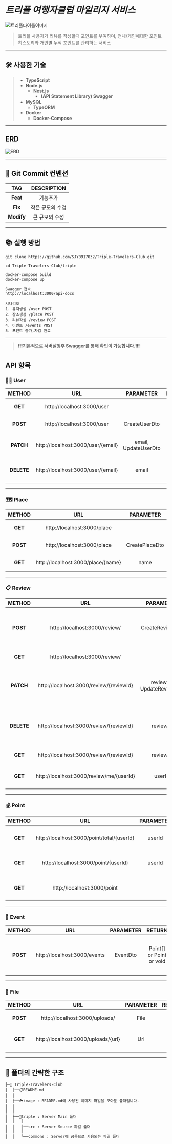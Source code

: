 # _트리플 여행자클럽 마일리지 서비스_

![트리플타이틀이미지](./image/triple_title.jpeg)

> 트리플 사용자가 리뷰를 작성할때
> 포인트를 부여하며, 전체/개인에대한 포인트 히스토리와
> 개인별 누적 포인트를 관리하는 서비스

<hr>

## 🛠 사용한 기술

> - **TypeScript**
> - **Node.js**
>   - **Nest.js**
>     - **(API Statement Library) Swagger**
> - **MySQL**
>   - **TypeORM**
> - **Docker**
>   - **Docker-Compose**

<hr>

## ERD

![ERD](image/ERD.png)

<hr>

## 🔮 Git Commit 컨벤션

|    TAG     |   DESCRIPTION    |
| :--------: | :--------------: |
|  **Feat**  |     기능추가     |
|  **Fix**   | 작은 규모의 수정 |
| **Modify** |  큰 규모의 수정  |

<hr>

## 📚 실행 방법

```
git clone https://github.com/SJY0917032/Triple-Travelers-Club.git

cd Triple-Travelers-Club/triple

docker-compose build
docker-compose up

Swagger 접속
http://localhost:3000/api-docs

시나리오
1. 유저생성 /user POST
2. 장소생성 /place POST
3. 리뷰작성 /review POST
4. 이벤트 /events POST
5. 포인트 증가,차감 완료
```

<hr>

> **❗️❗️❗️기본적으로 서버실행후 Swagger를 통해 확인이 가능합니다.❗️❗️❗️**

## API 항목

### 🚶🏻 User

|   METHOD   |                URL                 |      PARAMETER       | RETURN  |            DESCRIPTION             |
| :--------: | :--------------------------------: | :------------------: | :-----: | :--------------------------------: |
|  **GET**   |     http://localhost:3000/user     |                      | User[ ] |      유저를 전체 조회합니다.       |
|  **POST**  |     http://localhost:3000/user     |    CreateUserDto     |  User   |         유저를 생성합니다          |
| **PATCH**  | http://localhost:3000/user/{email} | email, UpdateUserDto |  User   | 이메일로 조회한 유저를 수정합니다. |
| **DELETE** | http://localhost:3000/user/{email} |        email         |  User   | 이메일로 조회한 유저를 삭제합니다. |

<hr>

### 🗺 Place

|  METHOD  |                URL                 |   PARAMETER    |  RETURN  |         DESCRIPTION         |
| :------: | :--------------------------------: | :------------: | :------: | :-------------------------: |
| **GET**  |    http://localhost:3000/place     |                | Place[ ] |   장소를 전체 조회합니다.   |
| **POST** |    http://localhost:3000/place     | CreatePlaceDto |  Place   |      장소를 생성합니다      |
| **GET**  | http://localhost:3000/place/{name} |      name      |  Place   | 장소를 이름으로 조회합니다. |

<hr>

### 📋 Review

|   METHOD   |                   URL                    |         PARAMETER         |  RETURN   |                      DESCRIPTION                      |
| :--------: | :--------------------------------------: | :-----------------------: | :-------: | :---------------------------------------------------: |
|  **POST**  |      http://localhost:3000/review/       |      CreateReviewDto      | EventDto  | 리뷰를 생성하고, POST /events에 보낼 객체를 받습니다. |
|  **GET**   |      http://localhost:3000/review/       |                           | Review[ ] |                리뷰를 전체 조회합니다.                |
| **PATCH**  | http://localhost:3000/review/{reviewId}  | reviewId, UpdateReviewDto | EventDto  | 리뷰를 수정하고, POST /events에 보낼 객체를 받습니다. |
| **DELETE** | http://localhost:3000/review/{reviewId}  |         reviewId          | EventDto  | 리뷰를 삭제하고, POST /events에 보낼 객체를 받습니다. |
|  **GET**   | http://localhost:3000/review/{reviewId}  |         reviewId          |  Review   |                리뷰를 단일 조회합니다.                |
|  **GET**   | http://localhost:3000/review/me/{userId} |          userId           | Review[ ] |         유저가 작성한 모든 리뷰를 조회합니다.         |

<hr>

### 💰 Point

| METHOD  |                    URL                     | PARAMETER |    RETURN    |                DESCRIPTION                 |
| :-----: | :----------------------------------------: | :-------: | :----------: | :----------------------------------------: |
| **GET** | http://localhost:3000/point/total/{userId} |  userId   | UserPointDto |   해당 유저의 포인트 총합을 조회합니다.    |
| **GET** |    http://localhost:3000/point/{userId}    |  userId   |   Point[ ]   |   유저의 전체 포인트 기록을 조회합니다.    |
| **GET** |        http://localhost:3000/point         |           |   Point[ ]   | 모든 유저의 전체 포인트 기록을 조회합니다. |

<hr>

### 🎯 Event

|  METHOD  |             URL              | PARAMETER |          RETURN          |                            DESCRIPTION                            |
| :------: | :--------------------------: | :-------: | :----------------------: | :---------------------------------------------------------------: |
| **POST** | http://localhost:3000/events | EventDto  | Point[] or Point or void | EventDto의 Action에 따라 유저에게 포인트를 부여하거나 차감합니다. |

<hr>

### 💾 File

|  METHOD  |                 URL                 | PARAMETER | RETURN |              DESCRIPTION               |
| :------: | :---------------------------------: | :-------: | :----: | :------------------------------------: |
| **POST** |   http://localhost:3000/uploads/    |   File    |  Url   |          파일을 업로드합니다           |
| **GET**  | http://localhost:3000/uploads/{url} |    Url    |  File  | 업로드된 주소의 URL의 파일을 읽습니다. |

<hr>

## 🌲 폴더의 간략한 구조

```
├─🌳 Triple-Travelers-Club
│  │──📋README.md
│  │
│  ├──🏞image : README.md에 사용된 이미지 파일을 모아둔 폴더입니다.
│  │
│  │
│  ├──🗽triple : Server Main 폴더
│  │   │
│  │   ├──src : Server Source 파일 폴더
│  │   │
│  │   └──commons : Server에 공통으로 사용되는 파일 폴더
```

